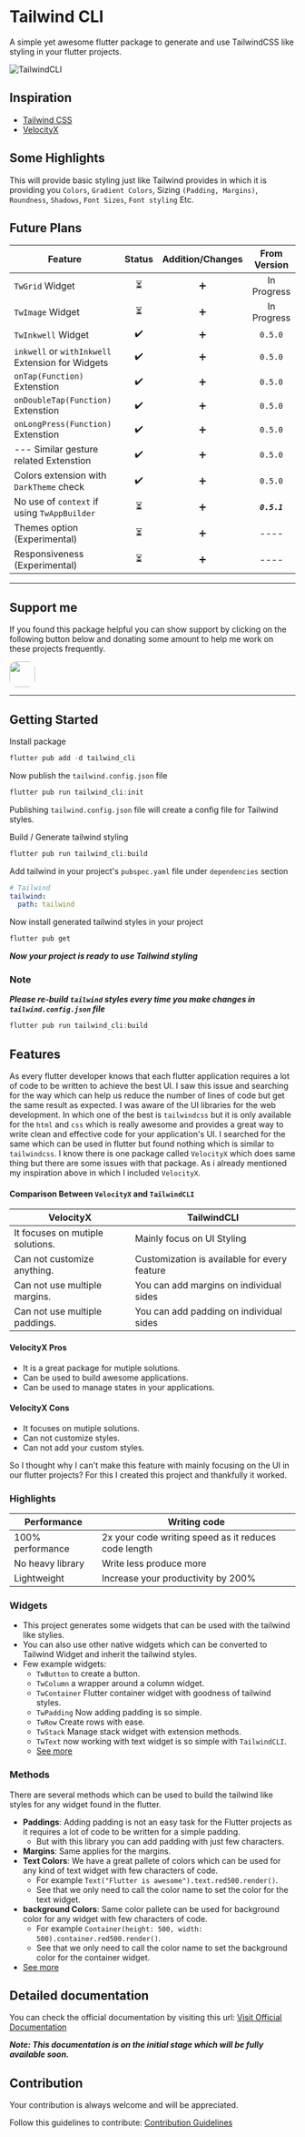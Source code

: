 # Tailwind CLI

A simple yet awesome flutter package to generate and use TailwindCSS like styling in your flutter
projects.

![TailwindCLI](./screenshots/TailwindCLI.svg)

## Inspiration

- [Tailwind CSS](https://tailwindcss.com/)
- [VelocityX](https://velocityx.dev)

## Some Highlights

This will provide basic styling just like Tailwind provides in which it is providing
you `Colors`, `Gradient Colors`, Sizing `(Padding, Margins)`,
`Roundness`, `Shadows`, `Font Sizes`, `Font styling` Etc.

## Future Plans

| Feature                                          | Status | Addition/Changes | From Version  |
| ------------------------------------------------ | :----: | :--------------: | :-----------: |
| `TwGrid` Widget                                  |   ⏳   |        ➕        |  In Progress  |
| `TwImage` Widget                                 |   ⏳   |        ➕        |  In Progress  |
| `TwInkwell` Widget                               |   ✔️   |        ➕        |    `0.5.0`    |
| `inkwell` or `withInkwell` Extension for Widgets |   ✔️   |        ➕        |    `0.5.0`    |
| `onTap(Function)` Extenstion                     |   ✔️   |        ➕        |    `0.5.0`    |
| `onDoubleTap(Function)` Extenstion               |   ✔️   |        ➕        |    `0.5.0`    |
| `onLongPress(Function)` Extenstion               |   ✔️   |        ➕        |    `0.5.0`    |
| --- Similar gesture related Extenstion           |   ✔️   |        ➕        |    `0.5.0`    |
| Colors extension with `DarkTheme` check          |   ✔️   |        ➕        |    `0.5.0`    |
| No use of `context` if using `TwAppBuilder`      |   ⏳   |        ➕        | **_`0.5.1`_** |
| Themes option (Experimental)                     |   ⏳   |        ➕        |     ----      |
| Responsiveness (Experimental)                    |   ⏳   |        ➕        |     ----      |

---

## Support me

If you found this package helpful you can show support by clicking on the following button below and donating some amount to help me work on these projects frequently.

<a href="https://www.buymeacoffee.com/iamspydey" target="_blank">
    <img src="https://www.buymeacoffee.com/assets/img/guidelines/download-assets-2.svg" style="height: 45px; border-radius: 12px"/>
</a>

---

## Getting Started

Install package

```powershell
flutter pub add -d tailwind_cli
```

Now publish the `tailwind.config.json` file

```powershell
flutter pub run tailwind_cli:init
```

Publishing `tailwind.config.json` file will create a config file for Tailwind styles.

Build / Generate tailwind styling

```powershell
flutter pub run tailwind_cli:build
```

Add tailwind in your project's `pubspec.yaml` file under `dependencies` section

```yaml
# Tailwind
tailwind:
  path: tailwind
```

Now install generated tailwind styles in your project

```powershell
flutter pub get
```

**_Now your project is ready to use Tailwind styling_**

### Note

**_Please re-build `tailwind` styles every time you make changes in `tailwind.config.json` file_**

```powershell
flutter pub run tailwind_cli:build
```

## Features

As every flutter developer knows that each flutter application requires a lot of code to be written to achieve the best UI. I saw this issue and searching for the way which can help us reduce the number of lines of code but get the same result as expected. I was aware of the UI libraries for the web development. In which one of the best is `tailwindcss` but it is only available for the `html` and `css` which is really awesome and provides a great way to write clean and effective code for your application's UI. I searched for the same which can be used in flutter but found nothing which is similar to `tailwindcss`. I know there is one package called `VelocityX` which does same thing but there are some issues with that package. As i already mentioned my inspiration above in which I included `VelocityX`.

#### Comparison Between `VelocityX` and `TailwindCLI`

| VelocityX                        | TailwindCLI                                  |
| -------------------------------- | -------------------------------------------- |
| It focuses on mutiple solutions. | Mainly focus on UI Styling                   |
| Can not customize anything.      | Customization is available for every feature |
| Can not use multiple margins.    | You can add margins on individual sides      |
| Can not use multiple paddings.   | You can add padding on individual sides      |

#### VelocityX Pros

- It is a great package for mutiple solutions.
- Can be used to build awesome applications.
- Can be used to manage states in your applications.

#### VelocityX Cons

- It focuses on mutiple solutions.
- Can not customize styles.
- Can not add your custom styles.

So I thought why I can't make this feature with mainly focusing on the UI in our flutter projects? For this I created this project and thankfully it worked.

### Highlights

| Performance      | Writing code                                         |
| ---------------- | ---------------------------------------------------- |
| 100% performance | 2x your code writing speed as it reduces code length |
| No heavy library | Write less produce more                              |
| Lightweight      | Increase your productivity by 200%                   |

### Widgets

- This project generates some widgets that can be used with the tailwind like stylies.
- You can also use other native widgets which can be converted to Tailwind Widget and inherit the tailwind styles.
- Few example widgets:
  - `TwButton` to create a button.
  - `TwColumn` a wrapper around a column widget.
  - `TwContainer` Flutter container widget with goodness of tailwind styles.
  - `TwPadding` Now adding padding is so simple.
  - `TwRow` Create rows with ease.
  - `TwStack` Manage stack widget with extension methods.
  - `TwText` now working with text widget is so simple with `TailwindCLI`.
  - [See more](https://devsbuddy.gitbook.io/tailwind-cli/widgets/)

### Methods

There are several methods which can be used to build the tailwind like styles for any widget found in the flutter.

- **Paddings**: Adding padding is not an easy task for the Flutter projects as it requires a lot of code to be written for a simple padding.
  - But with this library you can add padding with just few characters.
- **Margins**: Same applies for the margins.
- **Text Colors**: We have a great pallete of colors which can be used for any kind of text widget with few characters of code.
  - For example `Text("Flutter is awesome").text.red500.render()`.
  - See that we only need to call the color name to set the color for the text widget.
- **background Colors**: Same color pallete can be used for background color for any widget with few characters of code.
  - For example `Container(height: 500, width: 500).container.red500.render()`.
  - See that we only need to call the color name to set the background color for the container widget.
- [See more](https://devsbuddy.gitbook.io/tailwind-cli/)

## Detailed documentation

You can check the official documentation by visiting this url: [Visit Official Documentation](https://devsbuddy.gitbook.io/tailwind-cli/)

**_Note: This documentation is on the initial stage which will be fully available soon._**

## Contribution

Your contribution is always welcome and will be appreciated.

Follow this guidelines to contribute:
[Contribution Guidelines](/CONTRIBUTION.md)

